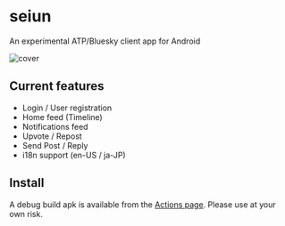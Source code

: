 # seiun

An experimental ATP/Bluesky client app for Android

![cover](https://github.com/akiomik/seiun/raw/main/assets/covers/cover-github.png)

## Current features

- Login / User registration
- Home feed (Timeline)
- Notifications feed
- Upvote / Repost
- Send Post / Reply
- i18n support (en-US / ja-JP)

## Install

A debug build apk is available from the [Actions page](https://github.com/akiomik/seiun/actions/workflows/build.yml).
Please use at your own risk.
